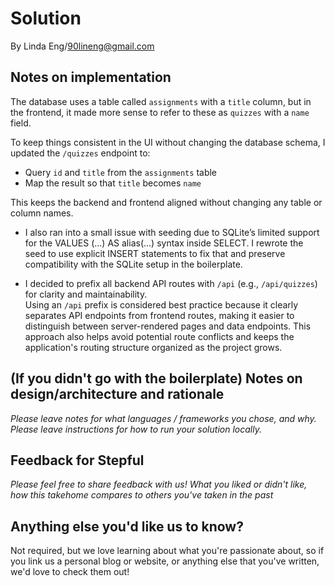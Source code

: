 # Solution

By Linda Eng/90lineng@gmail.com

## Notes on implementation

The database uses a table called `assignments` with a `title` column, but in the frontend, it made more sense to refer to these as `quizzes` with a `name` field.

To keep things consistent in the UI without changing the database schema, I updated the `/quizzes` endpoint to:

- Query `id` and `title` from the `assignments` table
- Map the result so that `title` becomes `name`

This keeps the backend and frontend aligned without changing any table or column names.

- I also ran into a small issue with seeding due to SQLite’s limited support for the VALUES (...) AS alias(...) syntax inside SELECT. I rewrote the seed to use explicit INSERT statements to fix that and preserve compatibility with the SQLite setup in the boilerplate.


- I decided to prefix all backend API routes with `/api` (e.g., `/api/quizzes`) for clarity and maintainability.  
Using an `/api` prefix is considered best practice because it clearly separates API endpoints from frontend routes, making it easier to distinguish between server-rendered pages and data endpoints. This approach also helps avoid potential route conflicts and keeps the application's routing structure organized as the project grows.


## (If you didn't go with the boilerplate) Notes on design/architecture and rationale
_Please leave notes for what languages / frameworks you chose, and why._
_Please leave instructions for how to run your solution locally._

## Feedback for Stepful
_Please feel free to share feedback with us! What you liked or didn't like, how this takehome compares to others you've taken in the past_

## Anything else you'd like us to know?
Not required, but we love learning about what you're passionate about, so if you link us a personal blog or website, or anything else that you've written, we'd love to check them out!
